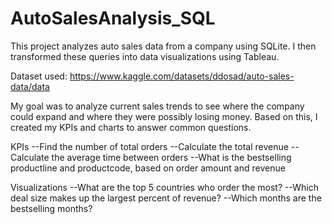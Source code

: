 # AutoSalesAnalysis_SQL
This project analyzes auto sales data from a company using SQLite. I then transformed these queries into data visualizations using Tableau.

Dataset used: https://www.kaggle.com/datasets/ddosad/auto-sales-data/data

My goal was to analyze current sales trends to see where the company could expand and where they were possibly losing money.
Based on this, I created my KPIs and charts to answer common questions.

KPIs
--Find the number of total orders
--Calculate the total revenue
--Calculate the average time between orders
--What is the bestselling productline and productcode, based on order amount and revenue

Visualizations
--What are the top 5 countries who order the most?
--Which deal size makes up the largest percent of revenue?
--Which months are the bestselling months?
